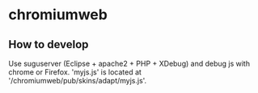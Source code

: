 # chromiumweb

## How to develop
Use suguserver (Eclipse + apache2 + PHP + XDebug) and debug js with chrome or Firefox.
'myjs.js' is located at '/chromiumweb/pub/skins/adapt/myjs.js'.


